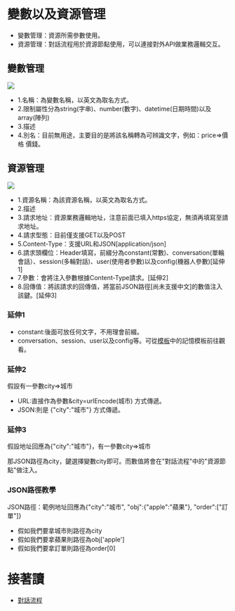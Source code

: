 # 變數以及資源管理
- 變數管理：資源所需參數使用。
- 資源管理：對話流程用於資源節點使用，可以連接對外API做業務邏輯交互。

## 變數管理
![](../../../../../images/docs/image066.png)
- 1.名稱：為變數名稱，以英文為取名方式。
- 2.限制屬性分為string(字串)、number(數字)、datetime(日期時間)以及array(陣列)
- 3.描述
- 4.別名：目前無用途，主要目的是將該名稱轉為可辨識文字，例如：price=>價格 價錢。

## 資源管理
![](../../../../../images/docs/image067.png)
- 1.資源名稱：為該資源名稱，以英文為取名方式。
- 2.描述
- 3.請求地址：資源業務邏輯地址，注意前面已填入https協定，無須再填寫至請求地址。
- 4.請求型態：目前僅支援GET以及POST
- 5.Content-Type：支援URL和JSON[application/json]
- 6.請求頭欄位：Header填寫，前綴分為constant(常數)、conversation(單輪會話）、session(多輪對話)、user(使用者參數)以及config(機器人參數)[延伸1]
- 7.參數：會將注入參數根據Content-Type請求。[延伸2]
- 8.回傳值：將該請求的回傳值，將當前JSON路徑[尚未支援中文]的數值注入該鍵。[延伸3]

### 延伸1
- constant:後面可放任何文字，不用理會前綴。
- conversation、session、user以及config等。可從[模板](/products/dmflow/tutorials/docs/bot-template.html#記憶模板)中的記憶模板前往觀看。
### 延伸2
假設有一參數city=>城市
- URL:直接作為參數&city=urlEncode(城市) 方式傳遞。
- JSON:則是 {"city":"城市"} 方式傳遞。

### 延伸3
假設地址回應為{"city":"城市"}，有一參數city=>城市

那JSON路徑為city，鍵選擇變數city即可。而數值將會在"對話流程"中的"資源節點"做注入。

### JSON路徑教學
JSON路徑：範例地址回應為{"city":"城市", "obj":{"apple":"蘋果"}, "order":["訂單"]}
- 假如我們要拿城市則路徑為city
- 假如我們要拿蘋果則路徑為obj['apple']
- 假如我們要拿訂單則路徑為order[0]

# 接著讀
- [對話流程](/products/dmflow/tutorials/docs/bot-flow.html)